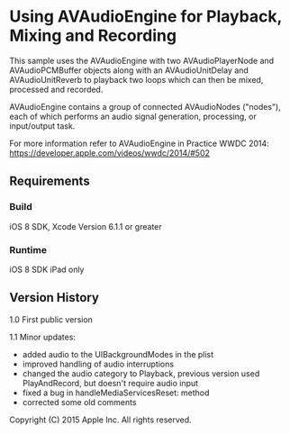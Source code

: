 # Using AVAudioEngine for Playback, Mixing and Recording

This sample uses the AVAudioEngine with two AVAudioPlayerNode and AVAudioPCMBuffer objects along with an AVAudioUnitDelay and AVAudioUnitReverb to playback two loops which can then be mixed, processed and recorded.

AVAudioEngine contains a group of connected AVAudioNodes ("nodes"), each of which performs an audio signal generation, processing, or input/output task.

For more information refer to AVAudioEngine in Practice WWDC 2014: https://developer.apple.com/videos/wwdc/2014/#502

## Requirements

### Build

iOS 8 SDK, Xcode Version 6.1.1 or greater

### Runtime

iOS 8 SDK
iPad only

## Version History
1.0 First public version

1.1 Minor updates:
* added audio to the UIBackgroundModes in the plist
* improved handling of audio interruptions
* changed the audio category to Playback, previous version used PlayAndRecord, but doesn't require audio input
* fixed a bug in handleMediaServicesReset: method
* corrected some old comments

Copyright (C) 2015 Apple Inc. All rights reserved.
